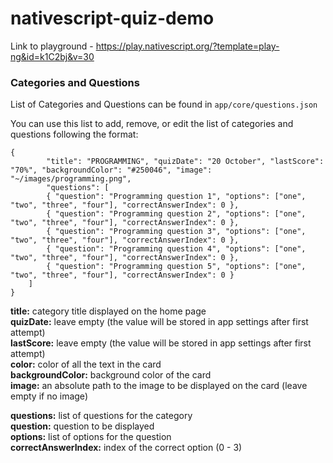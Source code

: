 # nativescript-quiz-demo

Link to playground - https://play.nativescript.org/?template=play-ng&id=k1C2bj&v=30

### Categories and Questions
List of Categories and Questions can be found in `app/core/questions.json`

You can use this list to add, remove, or edit the list of categories and questions following the format:
```
{
        "title": "PROGRAMMING", "quizDate": "20 October", "lastScore": "70%", "backgroundColor": "#250046", "image": "~/images/programming.png",
        "questions": [
        { "question": "Programming question 1", "options": ["one", "two", "three", "four"], "correctAnswerIndex": 0 },
        { "question": "Programming question 2", "options": ["one", "two", "three", "four"], "correctAnswerIndex": 0 },
        { "question": "Programming question 3", "options": ["one", "two", "three", "four"], "correctAnswerIndex": 0 },
        { "question": "Programming question 4", "options": ["one", "two", "three", "four"], "correctAnswerIndex": 0 },
        { "question": "Programming question 5", "options": ["one", "two", "three", "four"], "correctAnswerIndex": 0 }
    ]
}
```
<b>title:</b> category title displayed on the home page  
<b>quizDate:</b> leave empty (the value will be stored in app settings after first attempt)  
<b>lastScore:</b> leave empty (the value will be stored in app settings after first attempt)  
<b>color:</b> color of all the text in the card  
<b>backgroundColor:</b> background color of the card  
<b>image:</b> an absolute path to the image to be displayed on the card (leave empty if no image)  

<b>questions:</b> list of questions for the category  
<b>question:</b> question to be displayed  
<b>options:</b> list of options for the question  
<b>correctAnswerIndex:</b> index of the correct option (0 - 3)  




